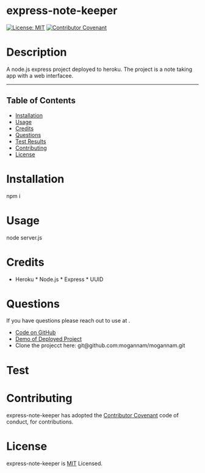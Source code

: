 # express-note-keeper 
[![License: MIT](https://img.shields.io/badge/License-MIT-yellow.svg)](https://opensource.org/licenses/MIT)
[![Contributor Covenant](https://img.shields.io/badge/Contributor%20Covenant-2.1-4baaaa.svg)](code_of_conduct.md) 
# Description 

 A node.js express project deployed to heroku. The project is a note taking app with a web interfacee. 

 <hr>

 ## Table of Contents 

  * [Installation](#installation)
  * [Usage](#usage)
  * [Credits](#credits)
  * [Questions](#questions)
  * [Test Results](#test)
  * [Contributing](#contributing)
  * [License](#license) 
# Installation 
 npm i  
# Usage 
 node server.js 
 # Credits 
 * Heroku * Node.js * Express * UUID  
# Questions 
 If you have questions please reach out to use at  . 
 <ul><li><a href="https://github.com/mogannam/mogannam.git">Code on GitHub</a> </li>
  <li><a href="https://mogannam.github.io/mogannam/">Demo of Deployed Project</a></li>
  <li>Clone the projecct here: git@github.com:mogannam/mogannam.git </li></ul> 
 

# Test 
  
# Contributing 
 express-note-keeper has adopted the [Contributor Covenant](https://img.shields.io/badge/Contributor%20Covenant-2.1-4baaaa.svg) code of conduct, for contributions. 

 # License 
 express-note-keeper is [MIT](https://opensource.org/licenses/MIT) Licensed. 
